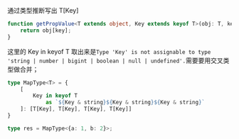 

通过类型推断写出 T[Key]
```ts
function getPropValue<T extends object, Key extends keyof T>(obj: T, key: Key): T[Key] {
    return obj[key];
}
```


这里的 Key in keyof T 取出来是`Type 'Key' is not assignable to type 'string | number | bigint | boolean | null | undefined'.`需要要用交叉类型做合并；
```ts
type MapType<T> = {
    [
        Key in keyof T 
            as `${Key & string}${Key & string}${Key & string}`
    ]: [T[Key], T[Key], T[Key], T[Key]]
}

type res = MapType<{a: 1, b: 2}>;

```